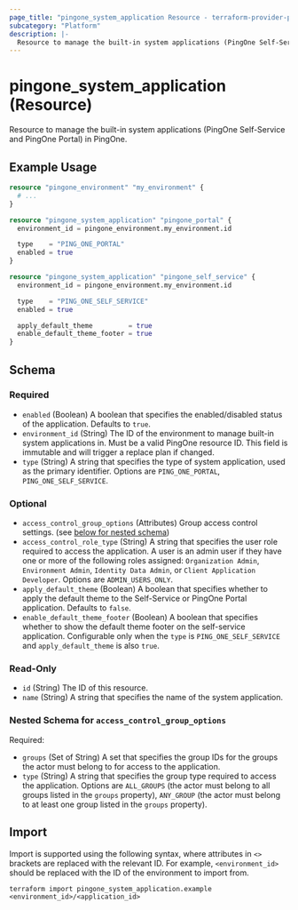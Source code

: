 ```yaml
---
page_title: "pingone_system_application Resource - terraform-provider-pingone"
subcategory: "Platform"
description: |-
  Resource to manage the built-in system applications (PingOne Self-Service and PingOne Portal) in PingOne.
---
```


# pingone_system_application (Resource)

Resource to manage the built-in system applications (PingOne Self-Service and PingOne Portal) in PingOne.

## Example Usage

```terraform
resource "pingone_environment" "my_environment" {
  # ...
}

resource "pingone_system_application" "pingone_portal" {
  environment_id = pingone_environment.my_environment.id

  type    = "PING_ONE_PORTAL"
  enabled = true
}

resource "pingone_system_application" "pingone_self_service" {
  environment_id = pingone_environment.my_environment.id

  type    = "PING_ONE_SELF_SERVICE"
  enabled = true

  apply_default_theme         = true
  enable_default_theme_footer = true
}
```

<!-- schema generated by tfplugindocs -->
## Schema

### Required

- `enabled` (Boolean) A boolean that specifies the enabled/disabled status of the application.  Defaults to `true`.
- `environment_id` (String) The ID of the environment to manage built-in system applications in.  Must be a valid PingOne resource ID.  This field is immutable and will trigger a replace plan if changed.
- `type` (String) A string that specifies the type of system application, used as the primary identifier.  Options are `PING_ONE_PORTAL`, `PING_ONE_SELF_SERVICE`.

### Optional

- `access_control_group_options` (Attributes) Group access control settings. (see [below for nested schema](#nestedatt--access_control_group_options))
- `access_control_role_type` (String) A string that specifies the user role required to access the application. A user is an admin user if they have one or more of the following roles assigned: `Organization Admin`, `Environment Admin`, `Identity Data Admin`, or `Client Application Developer`.  Options are `ADMIN_USERS_ONLY`.
- `apply_default_theme` (Boolean) A boolean that specifies whether to apply the default theme to the Self-Service or PingOne Portal application.  Defaults to `false`.
- `enable_default_theme_footer` (Boolean) A boolean that specifies whether to show the default theme footer on the self-service application. Configurable only when the `type` is `PING_ONE_SELF_SERVICE` and `apply_default_theme` is also `true`.

### Read-Only

- `id` (String) The ID of this resource.
- `name` (String) A string that specifies the name of the system application.

<a id="nestedatt--access_control_group_options"></a>
### Nested Schema for `access_control_group_options`

Required:

- `groups` (Set of String) A set that specifies the group IDs for the groups the actor must belong to for access to the application.
- `type` (String) A string that specifies the group type required to access the application.  Options are `ALL_GROUPS` (the actor must belong to all groups listed in the `groups` property), `ANY_GROUP` (the actor must belong to at least one group listed in the `groups` property).

## Import

Import is supported using the following syntax, where attributes in `<>` brackets are replaced with the relevant ID.  For example, `<environment_id>` should be replaced with the ID of the environment to import from.

```shell
terraform import pingone_system_application.example <environment_id>/<application_id>
```
